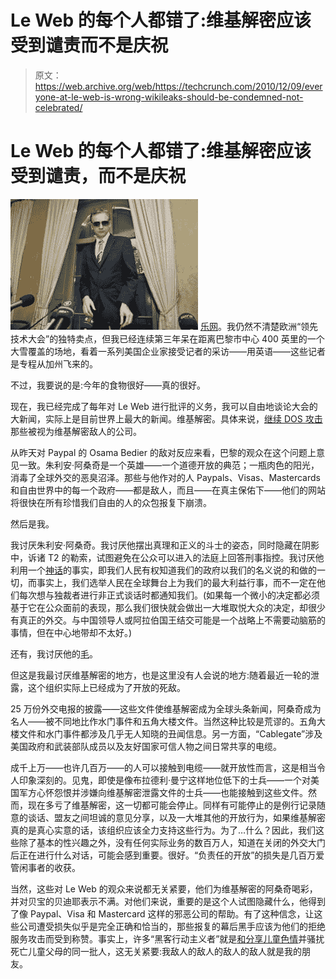 # Le Web 的每个人都错了:维基解密应该受到谴责而不是庆祝

> 原文：<https://web.archive.org/web/https://techcrunch.com/2010/12/09/everyone-at-le-web-is-wrong-wikileaks-should-be-condemned-not-celebrated/>

# Le Web 的每个人都错了:维基解密应该受到谴责，而不是庆祝

![](img/f489c15b0fba9039fb2033e4b5814e5f.png "assange") [乐网](https://web.archive.org/web/20221006114844/http://www.leweb.net/)。我仍然不清楚欧洲“领先技术大会”的独特卖点，但我已经连续第三年呆在距离巴黎市中心 400 英里的一个大雪覆盖的场地，看着一系列美国企业家接受记者的采访——用英语——这些记者是专程从加州飞来的。

不过，我要说的是:今年的食物很好——真的很好。

现在，我已经完成了每年对 Le Web 进行批评的义务，我可以自由地谈论大会的大新闻，实际上是目前世界上最大的新闻。维基解密。具体来说，[继续 DOS 攻击](https://web.archive.org/web/20221006114844/http://www.bbc.co.uk/news/technology-11935539)那些被视为维基解密敌人的公司。

从昨天对 Paypal 的 Osama Bedier 的敌对反应来看，巴黎的观众在这个问题上意见一致。朱利安·阿桑奇是一个英雄——一个道德开放的典范；一瓶肉色的阳光，消毒了全球外交的恶臭沼泽。那些与他作对的人 Paypals、Visas、Mastercards 和自由世界中的每一个政府——都是敌人，而且——在真主保佑下——他们的网站将很快在所有珍惜我们自由的人的众包报复下崩溃。

然后是我。

我讨厌朱利安·阿桑奇。我讨厌他摆出真理和正义的斗士的姿态，同时隐藏在阴影中，诉诸 T2 的勒索，试图避免在公众可以进入的法庭上回答刑事指控。我讨厌他利用一个[神话](https://web.archive.org/web/20221006114844/http://hotair.com/greenroom/archives/2010/12/06/daily-show-provides-stellar-metaphor-for-wikileaks-attitude-content-warning/)的事实，即我们人民有权知道我们的政府以我们的名义说的和做的一切，而事实上，我们选举人民在全球舞台上为我们的最大利益行事，而不一定在他们每次想与独裁者进行非正式谈话时都通知我们。(如果每一个微小的决定都必须基于它在公众面前的表现，那么我们很快就会做出一大堆取悦大众的决定，却很少有真正的外交。与中国领导人或阿拉伯国王结交可能是一个战略上不需要动脑筋的事情，但在中心地带却不太好。)

还有，我讨厌他的[毛](https://web.archive.org/web/20221006114844/http://www.styleite.com/media/julian-assange-hair/)。

但这是我最讨厌维基解密的地方，也是这里没有人会说的地方:随着最近一轮的泄露，这个组织实际上已经成为了开放的死敌。

25 万份外交电报的披露——这些文件使维基解密成为全球头条新闻，阿桑奇成为名人——被不同地比作水门事件和五角大楼文件。当然这种比较是荒谬的。五角大楼文件和水门事件都涉及几乎无人知晓的丑闻信息。另一方面，“Cablegate”涉及美国政府和武装部队成员以及友好国家可信人物之间日常共享的电缆。

成千上万——也许几百万——的人可以接触到电缆——就开放性而言，这是相当令人印象深刻的。见鬼，即使是像布拉德利·曼宁这样地位低下的士兵——一个对美国军方心怀怨恨并涉嫌向维基解密泄露文件的士兵——也能接触到这些文件。然而，现在多亏了维基解密，这一切都可能会停止。同样有可能停止的是例行记录随意的谈话、盟友之间坦诚的意见分享，以及一大堆其他的开放行为，如果维基解密真的是真心实意的话，该组织应该全力支持这些行为。为了…什么？因此，我们这些除了基本的性兴趣之外，没有任何实际业务的数百万人，知道在关闭的外交大门后正在进行什么对话，可能会感到重要。很好。“负责任的开放”的损失是几百万爱管闲事者的收获。

当然，这些对 Le Web 的观众来说都无关紧要，他们为维基解密的阿桑奇喝彩，并对贝宝的贝迪耶表示不满。对他们来说，重要的是这个人试图隐藏什么，他得到了像 Paypal、Visa 和 Mastercard 这样的邪恶公司的帮助。有了这种信念，让这些公司遭受损失似乎是完全正确和恰当的，那些报复的幕后黑手应该为他们的拒绝服务攻击而受到称赞。事实上，许多“黑客行动主义者”就是[和](https://web.archive.org/web/20221006114844/http://blogs.computerworld.com/17493/4chan_helps_wikileaks_julian_assange_shuts_down_bank_website?tb)[分享儿童色情](https://web.archive.org/web/20221006114844/http://www.thedailybeast.com/blogs-and-stories/2009-08-11/the-webs-dirtiest-site/2/)并骚扰死亡儿童父母的同一批人，这无关紧要:我敌人的敌人的敌人的敌人就是我的朋友。